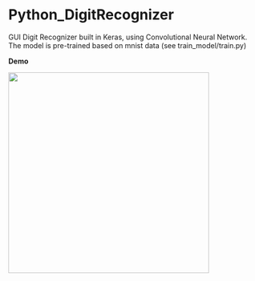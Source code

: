 # Python_DigitRecognizer
GUI Digit Recognizer built in Keras, using Convolutional Neural Network. The model is pre-trained based on mnist data (see train_model/train.py)

**Demo**

<img src="image/digit.dif" width="400">